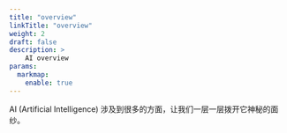 ```yaml
---
title: "overview"
linkTitle: "overview"
weight: 2
draft: false
description: >
    AI overview
params:
  markmap:
    enable: true
---
```


AI (Artificial Intelligence) 涉及到很多的方面，让我们一层一层拨开它神秘的面纱。

